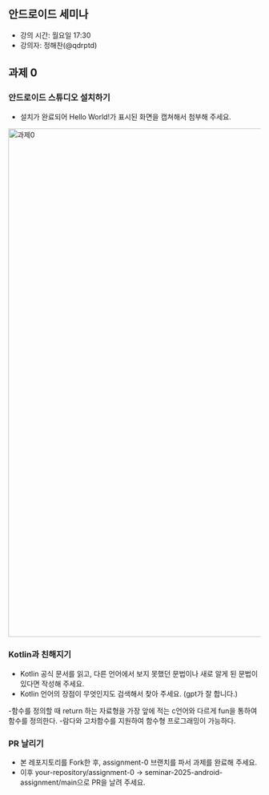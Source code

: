 ## 안드로이드 세미나

- 강의 시간: 월요일 17:30
- 강의자: 정해찬(@qdrptd)



## 과제 0

### 안드로이드 스튜디오 설치하기
- 설치가 완료되어 Hello World!가 표시된 화면을 캡쳐해서 첨부해 주세요.
<img width="1918" height="1016" alt="과제0" src="https://github.com/user-attachments/assets/36bf95c8-cf71-45ee-86a5-79fcbe8a7875" />

### Kotlin과 친해지기
- Kotlin 공식 문서를 읽고, 다른 언어에서 보지 못했던 문법이나 새로 알게 된 문법이 있다면 작성해 주세요.
- Kotlin 언어의 장점이 무엇인지도 검색해서 찾아 주세요. (gpt가 잘 합니다.)

-함수를 정의할 때 return 하는 자료형을 가장 앞에 적는 c언어와 다르게 fun을 통하여 함수를 정의한다.
-람다와 고차함수를 지원하여 함수형 프로그래밍이 가능하다.
### PR 날리기
- 본 레포지토리를 Fork한 후, assignment-0 브랜치를 파서 과제를 완료해 주세요.
- 이후 your-repository/assignment-0 -> seminar-2025-android-assignment/main으로 PR을 날려 주세요.
